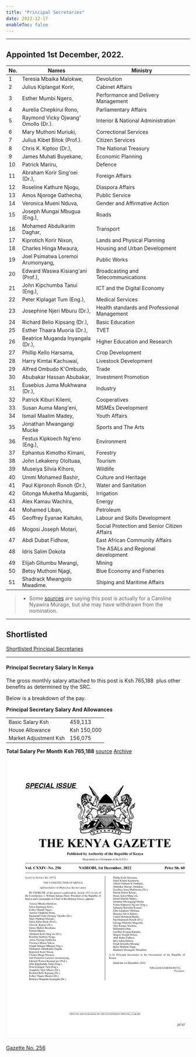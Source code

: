 ```yaml
---
title: "Principal Secretaries"
date: 2022-12-17
enableToc: false
---
```


---
## Appointed 1st December, 2022.


| No. | Names | Ministry    |
| --- | ----- | --- |
| 1| Teresia Mbaika Malokwe, | Devolution |
| 2| Julius Kiplangat Korir, | Cabinet Affairs |
| 3| Esther Mumbi Ngero, | Performance and Delivery Management |
| 4| Aurelia Chepkirui Rono, | Parliamentary Affairs |
| 5| Raymond Vicky Ojwang' Omollo (Dr.). | Interior & National Administration |
| 6| Mary Muthoni Muriuki, | Correctional Services |
| 7| Julius Kibet Bitok (Prof.). | Citizen Services |
| 8| Chris K. Kiptoo (Dr.), | The National Treasury |
| 9| James Muhati Buyekane, | Economic Planning |
| 10| Patrick Mariru, | Defence |
| 11| Abraham Korir Sing'oei (Dr.), | Foreign Affairs |
| 12| Roseline Kathure Njogu, | Diaspora Affairs |
| 13| Amos Njoroge Gathecha, | Public Service |
| 14| Veronica Mueni Nduva, | Gender and Affirmative Action |
| 15| Joseph Mungai Mbugua (Eng.), | Roads |
| 16| Mohamed Abdulkarim Daghar, | Transport |
| 17| Kiprotich Korir Nixon, | Lands and Physical Planning |
| 18| Charles Hinga Mwaura, | Housing and Urban Development |
| 19| Joel Psimatwa Loremoi Arumonyang, | Public Works |
| 20| Edward Waswa Kisiang'ani (Prof.), | Broadcasting and Telecommunications |
| 21| John Kipchumba Tanui (Eng.), | ICT and the Digital Economy |
| 22| Peter Kiplagat Tum (Eng.), | Medical Services |
| 23| Josephine Njeri Mburu (Dr.), | Health standards and Professional Management |
| 24| Richard Belio Kipsang (Dr.), | Basic Education |
| 25| Esther Thaara Muoria (Dr.), | TVET |
| 26| Beatrice Muganda Inyangala (Dr.), | Higher Education and Research |
| 27| Phillip Kello Harsama, | Crop Development |
| 28| Harry Kimtai Kachuwai, | Livestock Development |
| 29| Alfred Ombudo K'Ombudo, | Trade |
| 30| Abubakar Hassan Abubakar, | Investment Promotion |
| 31| Eusebius Juma Mukhwana (Dr.), | Industry |
| 32| Patrick Kiburi Kilemi, | Cooperatives |
| 33| Susan Auma Mang'eni, | MSMEs Development |
| 34| Ismail Maalim Madey, | Youth Affairs |
| 35| Jonathan Mwangangi Mucke | Sports and The Arts |
| 36| Festus Kipkoech Ng'eno (Eng.), | Environment |
| 37| Ephantus Kimotho Kimani, | Forestry |
| 38| John Lekakeny Ololtuaa, | Tourism |
| 39| Museiya Silvia Kihoro, | Wildlife |
| 40| Ummi Mohamed Bashir, | Culture and Heritage |
| 41| Paul Kipronoh Ronoh (Dr.), | Water and Sanitation |
| 42| Gitonga Muketha Mugambi, | Irrigation |
| 43| Alex Kamau Wachira, | Energy |
| 44| Mohamed Liban, | Petroleum |
| 45| Geoffrey Eyanae Kaituko, | Labour and Skills Development |
| 46| Mogosi Joseph Motari, | Social Protection and Senior Citizen Affairs |
| 47| Abdi Dubat Fidhow, | East African Community Affairs |
| 48| Idris Salim Dokota | The ASALs and Regional development |
| 49| Elijah Gitumbu Mwangi, | Mining |
| 50| Betsy Muthoni Njagi, | Blue Economy and Fisheries |
| 51| Shadrack Mwangolo Mwadime.| Shiping and Maritime Affairs |

> * Some [sources](https://victormatara.com/list-of-principal-secretaries-in-kenya-2020/) are saying this post is actually  for a Caroline Nyawira Murage, but she may have withdrawn from the nomination.
 
---

## Shortlisted 
[Shortlisted Principal Secretaries](notes/Shortlisted-Principal-Secretaries.md)

---

#### Principal Secretary Salary In Kenya 

The gross monthly salary attached to this post is Ksh 765,188  plus other benefits as determined by the SRC.

Below is a breakdown of the pay.

**Principal Secretary Salary And Allowances**

|                       |             |
| --------------------- | ----------- |
| Basic Salary Ksh      | 459,113     |
| House Allowance       | Ksh 150,000 |
| Market Adjustment Ksh | 156,075     |

**Total Salary Per Month**
**Ksh 765,188**
[source](https://victormatara.com/list-of-principal-secretaries-in-kenya-2020/) [Archive](https://web.archive.org/web/20221217204317/https://victormatara.com/list-of-principal-secretaries-in-kenya-2020/)



![Gazzete Notice | 600](_assets/New%20Principal%20secretaries%20Dec%201.jpg)

[Gazette No. 256](notes/Gazette/Gazette%20No.%20256.md)
